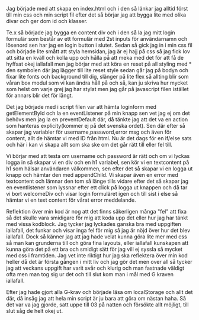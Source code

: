 Jag började med att skapa en index.html och i den så länkar jag alltid först till min css och min script fil efter det så börjar jag att bygga lite med olika divar och ger dom id och klasser.

Te.x så började jag bygga en content div och i den så la jag mitt login formulär som består av ett formulär med 2st inputs för användarnamn och lösenord sen har jag en login button i slutet. Sedan så gick jag in i min css fil och började lite smått att styla hemsidan, jag är ej hajj på css så jag fick lov att sitta en kväll och kolla upp och hålla på att meka med det för att få de hyffsat okej iallafall men jag börjar med att köra en reset på all styling med \* den symbolen där jag lägger till lite reset style sedan går jag på bodyn och fixar lite fonts och background till dig, slänger på lite flex så allting blir som våran box modul som vi kan ändra håll på och så, kan ju skriva hur mycket som helst om varje grej jag har stylat men jag går på javascript filen istället för annars blir det för långt.

Det jag började med i script filen var att hämta loginform med getElementById och la en eventListener på min knapp sen vet jag ej om det behövs men jag la en preventDefault där, då tänkte jag att det va en action som hanteras explicity(kommer ej på det svenska ordet). Sen där efter så skapar jag variabler för username,password,error msg och även för content, allt de hämtar vi med ID från html. Nu är det dags för en if/else sats och här i kan vi skapa allt som ska ske om det går rätt till eller fel till.

Vi börjar med att testa om username och password är rätt och om vi lyckas logga in så skapar vi en div och en h1 variabel, sen kör vi en textcontent på h1 som hälsar användaren välkommen, sen efter det så skapar vi en logga ut knapp och hämtar den med appendChild. Vi skapar även en error med textcontent och lämnar den tom så länge tills vidare efter det så skapar jag en eventlistener som lyssnar efter ett click på logga ut knappen och då tar vi bort welcomeDiv och visar login formuläret igen och till sist i else så hämtar vi en text content för vårat error meddelande.

Reflektion över min kod är nog att det finns säkerligen många "fel" att fixa så det skulle vara smidigare för mig att koda upp det eller hur jag har tänkt med vissa kodblock. Jag tycker jag lyckades ganska bra med uppgiften iallafall, det funkar och visar inga fel för mig så jag är nöjd över hur det blev iallafall. Dock så känner jag att jag hade velat kunna göra lite mer med css så man kan grunderna till och göra fina layouts, eller iallafall kunskapen att kunna göra det på ett bra och smidigt sätt för jag vill ej syssla så mycket med css i framtiden. Jag vet inte riktigt hur jag ska reflektera över min kod heller då det är första gången i mitt liv och jag gör det men over all så tycker jag att veckans uppgift har varit svår och klurig och man fastnade väldigt ofta men man tog sig ur det och till slut kom man i mål med G kraven iallafall.

Efter jag hade gjort alla G-krav och började läsa om localStorage och allt det där, då insåg jag att hela min script är ju bara att göra om nästan haha. Så det var va jag gjorde, satt uppe till 03 på natten och försökte allt möjligt, till slut såg de helt okej ut.

